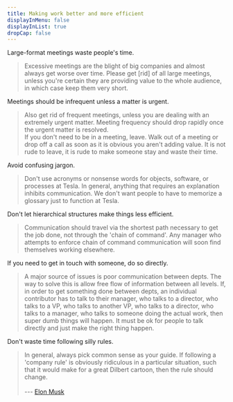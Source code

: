 ```yaml
---
title: Making work better and more efficient
displayInMenu: false
displayInList: true
dropCap: false
---
```


Large-format meetings waste people's time.

> Excessive meetings are the blight of big companies and almost always get worse over time. Please get [rid] of all large meetings, unless you're certain they are providing value to the whole audience, in which case keep them very short.  

Meetings should be infrequent unless a matter is urgent.  

> Also get rid of frequent meetings, unless you are dealing with an extremely urgent matter. Meeting frequency should drop rapidly once the urgent matter is resolved.   
If you don't need to be in a meeting, leave. Walk out of a meeting or drop off a call as soon as it is obvious you aren't adding value. It is not rude to leave, it is rude to make someone stay and waste their time.   

Avoid confusing jargon.  

> Don't use acronyms or nonsense words for objects, software, or processes at Tesla. In general, anything that requires an explanation inhibits communication. We don't want people to have to memorize a glossary just to function at Tesla.   

Don't let hierarchical structures make things less efficient.  

> Communication should travel via the shortest path necessary to get the job done, not through the 'chain of command'. Any manager who attempts to enforce chain of command communication will soon find themselves working elsewhere.   

If you need to get in touch with someone, do so directly.  

> A major source of issues is poor communication between depts. The way to solve this is allow free flow of information between all levels. If, in order to get something done between depts, an individual contributor has to talk to their manager, who talks to a director, who talks to a VP, who talks to another VP, who talks to a director, who talks to a manager, who talks to someone doing the actual work, then super dumb things will happen. It must be ok for people to talk directly and just make the right thing happen.  

Don't waste time following silly rules.  

> In general, always pick common sense as your guide. If following a 'company rule' is obviously ridiculous in a particular situation, such that it would make for a great Dilbert cartoon, then the rule should change.  
> &nbsp;   
> --- [Elon Musk](https://en.wikipedia.org/wiki/Elon_Musk)

